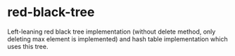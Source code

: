 # red-black-tree
Left-leaning red black tree implementation (without delete method, only deleting max element is implemented) and hash table implementation which uses this tree.
